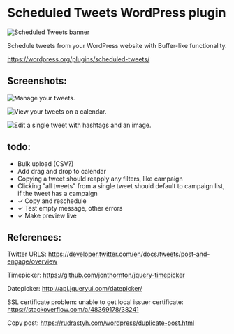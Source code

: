# Scheduled Tweets WordPress plugin

![Scheduled Tweets banner](https://ps.w.org/scheduled-tweets/assets/banner-772x250.png)

Schedule tweets from your WordPress website with Buffer-like functionality.

https://wordpress.org/plugins/scheduled-tweets/

## Screenshots:
![Manage your tweets.](https://ps.w.org/scheduled-tweets/assets/screenshot-1.png)

![View your tweets on a calendar.](https://ps.w.org/scheduled-tweets/assets/screenshot-2.png)

![Edit a single tweet with hashtags and an image.](https://ps.w.org/scheduled-tweets/assets/screenshot-3.png)

## todo:
- Bulk upload (CSV?)
- Add drag and drop to calendar
- Copying a tweet should reapply any filters, like campaign
- Clicking "all tweets" from a single tweet should default to campaign list, if the tweet has a campaign
- ✓ Copy and reschedule
- ✓ Test empty message, other errors
- ✓ Make preview live

 
## References:

Twitter URLS: https://developer.twitter.com/en/docs/tweets/post-and-engage/overview

Timepicker: https://github.com/jonthornton/jquery-timepicker

Datepicker: http://api.jqueryui.com/datepicker/

SSL certificate problem: unable to get local issuer certificate: https://stackoverflow.com/a/48369178/38241

Copy post: https://rudrastyh.com/wordpress/duplicate-post.html
